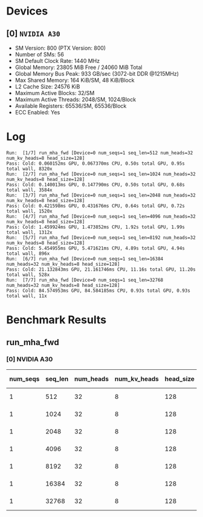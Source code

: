 # Devices

## [0] `NVIDIA A30`
* SM Version: 800 (PTX Version: 800)
* Number of SMs: 56
* SM Default Clock Rate: 1440 MHz
* Global Memory: 23805 MiB Free / 24060 MiB Total
* Global Memory Bus Peak: 933 GB/sec (3072-bit DDR @1215MHz)
* Max Shared Memory: 164 KiB/SM, 48 KiB/Block
* L2 Cache Size: 24576 KiB
* Maximum Active Blocks: 32/SM
* Maximum Active Threads: 2048/SM, 1024/Block
* Available Registers: 65536/SM, 65536/Block
* ECC Enabled: Yes

# Log

```
Run:  [1/7] run_mha_fwd [Device=0 num_seqs=1 seq_len=512 num_heads=32 num_kv_heads=8 head_size=128]
Pass: Cold: 0.060152ms GPU, 0.067370ms CPU, 0.50s total GPU, 0.95s total wall, 8320x 
Run:  [2/7] run_mha_fwd [Device=0 num_seqs=1 seq_len=1024 num_heads=32 num_kv_heads=8 head_size=128]
Pass: Cold: 0.140013ms GPU, 0.147790ms CPU, 0.50s total GPU, 0.68s total wall, 3584x 
Run:  [3/7] run_mha_fwd [Device=0 num_seqs=1 seq_len=2048 num_heads=32 num_kv_heads=8 head_size=128]
Pass: Cold: 0.421598ms GPU, 0.431676ms CPU, 0.64s total GPU, 0.72s total wall, 1520x 
Run:  [4/7] run_mha_fwd [Device=0 num_seqs=1 seq_len=4096 num_heads=32 num_kv_heads=8 head_size=128]
Pass: Cold: 1.459924ms GPU, 1.473852ms CPU, 1.92s total GPU, 1.99s total wall, 1312x 
Run:  [5/7] run_mha_fwd [Device=0 num_seqs=1 seq_len=8192 num_heads=32 num_kv_heads=8 head_size=128]
Pass: Cold: 5.454955ms GPU, 5.471621ms CPU, 4.89s total GPU, 4.94s total wall, 896x 
Run:  [6/7] run_mha_fwd [Device=0 num_seqs=1 seq_len=16384 num_heads=32 num_kv_heads=8 head_size=128]
Pass: Cold: 21.132843ms GPU, 21.161746ms CPU, 11.16s total GPU, 11.20s total wall, 528x 
Run:  [7/7] run_mha_fwd [Device=0 num_seqs=1 seq_len=32768 num_heads=32 num_kv_heads=8 head_size=128]
Pass: Cold: 84.574953ms GPU, 84.584185ms CPU, 0.93s total GPU, 0.93s total wall, 11x 
```

# Benchmark Results

## run_mha_fwd

### [0] NVIDIA A30

| num_seqs | seq_len | num_heads | num_kv_heads | head_size | Memory Reads | Memory Writes | Memory Usage | Tokens | Samples |  CPU Time  | Noise  |  GPU Time  | Noise  |  Elem/s  | GlobalMem BW | BWUtil |
|----------|---------|-----------|--------------|-----------|--------------|---------------|--------------|--------|---------|------------|--------|------------|--------|----------|--------------|--------|
|        1 |     512 |        32 |            8 |       128 |    6.000 MiB |     4.000 MiB |           10 |    512 |   8320x |  67.370 us | 19.60% |  60.152 us | 13.55% |   8.512M | 174.322 GB/s | 18.68% |
|        1 |    1024 |        32 |            8 |       128 |   12.000 MiB |     8.000 MiB |           20 |   1024 |   3584x | 147.790 us | 30.96% | 140.013 us |  3.05% |   7.314M | 149.782 GB/s | 16.05% |
|        1 |    2048 |        32 |            8 |       128 |   24.000 MiB |    16.000 MiB |           40 |   2048 |   1520x | 431.676 us | 17.32% | 421.598 us |  2.99% |   4.858M |  99.486 GB/s | 10.66% |
|        1 |    4096 |        32 |            8 |       128 |   48.000 MiB |    32.000 MiB |           80 |   4096 |   1312x |   1.474 ms |  8.22% |   1.460 ms |  1.54% |   2.806M |  57.459 GB/s |  6.16% |
|        1 |    8192 |        32 |            8 |       128 |   96.000 MiB |    64.000 MiB |          160 |   8192 |    896x |   5.472 ms |  4.82% |   5.455 ms |  0.84% |   1.502M |  30.756 GB/s |  3.30% |
|        1 |   16384 |        32 |            8 |       128 |  192.000 MiB |   128.000 MiB |          320 |  16384 |    528x |  21.162 ms |  2.27% |  21.133 ms |  0.96% | 775.286K |  15.878 GB/s |  1.70% |
|        1 |   32768 |        32 |            8 |       128 |  384.000 MiB |   256.000 MiB |          640 |  32768 |     11x |  84.584 ms |  0.38% |  84.575 ms |  0.38% | 387.443K |   7.935 GB/s |  0.85% |
